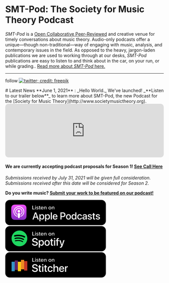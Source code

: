 <div class="hero-image-main" style="background-image: url('images/soundtrap-h6PDEdr9IZo-unsplash.jpg');" alt="Microphone and Laptop. Credit: Soundtrap">
  <div class="hero-text">
    <h1>SMT-Pod: The Society for Music Theory Podcast</h1>
  </div>
</div>

_SMT-Pod_ is a [Open Collaborative Peer-Reviewed](../submit/OCPR) and creative venue for timely conversations about music theory. Audio-only podcasts offer a unique—though non-traditional—way of engaging with music, analysis, and contemporary issues in the field. As opposed to the heavy, jargon-laden publications we are used to working through at our desks, _SMT-Pod_ publications are easy to listen to and think about in the car, on your run, or while grading.. [Read more about _SMT-Pod_ here.](about)

<hr>
<div><p class="socmedia">follow <a href="http://www.twitter.com/smt_pod" target="_blank"><img height="30px" width="30px" alt="twitter; credit: freepik" src="../images/twitter.png"/></a></p></div>
# Latest News
**June 1, 2021** : _Hello World._ We've launched! _**Listen to our trailer below**_ to learn more about SMT-Pod, the new Podcast for the [Society for Music Theory](http://www.societymusictheory.org).
<div style="width: 100%; height: 170px; margin-bottom: 20px; border-radius: 10px; overflow: hidden;"><iframe style="width: 100%; height: 170px;" frameborder="no" scrolling="no" seamless src="https://player.captivate.fm/show/d9c88032-2609-4757-82c7-860198cb482f/latest/"></iframe></div>
<div class="announce">
<h4 style="color: $brand-color;"><strong>We are currently accepting podcast proposals for Season 1! <a href="/submit">See Call Here</a></strong></h4>
<p style ="font-style:italic;">Submissions received by July 31, 2021 will be given full consideration.<br />
Submissions received after this date will be considered for Season 2.</p>
<p><strong>Do you write music? <a href="/music">Submit your work to be featured on our podcast!</a></strong></p>
</div>

<div class="subscribe">
<a href="https://podcasts.apple.com/us/podcast/smt-pod/id1570119752" target="_blank"><img class="podimage" src="/images/ApplePodcasts.svg" alt="Listen on Apple Podcasts"/></a>
<a href="https://open.spotify.com/show/04BPdqjp732Z1zEvyKXWO3?go=1&utm_source=embed_v3&t=0" target="_blank"><img class="podimage" src="/images/Spotify.svg" alt="Listen on Spotify"/></a>
<a href="https://www.stitcher.com/s?fid=635197" target="_blank"><img class="podimage" src="/images/Stitcher.svg" alt="Listen on Stitcher"/></a>
</div>
